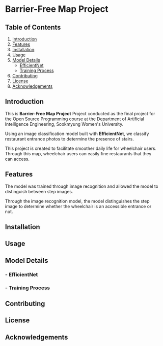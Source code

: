 # Barrier-Free Map Project

## Table of Contents
1. [Introduction](#introduction)
2. [Features](#features)
3. [Installation](#installation)
4. [Usage](#usage)
5. [Model Details](#model-details)
    - [EfficientNet](#efficientnet)
    - [Training Process](#training-process)
6. [Contributing](#contributing)
7. [License](#license)
8. [Acknowledgements](#acknowledgements)

## Introduction
This is **Barrier-Free Map Project** Project conducted as the final project for the Open Source Programming course at the Department of Artificial Intelligence Engineering, Sookmyung Women's University.   

Using an image classification model built with **EfficientNet**, we classify restaurant entrance photos to determine the presence of stairs.

This project is created to facilitate smoother daily life for wheelchair users. Through this map, wheelchair users can easily fine restaurants that they can access.

## Features
The model was trained through image recognition and allowed the model to distinguish between step images.

Through the image recognition model, the model distinguishes the step image to determine whether the wheelchair is an accessible entrance or not.

## Installation

## Usage

## Model Details
### - EfficientNet
### - Training Process

## Contributing

## License

## Acknowledgements
